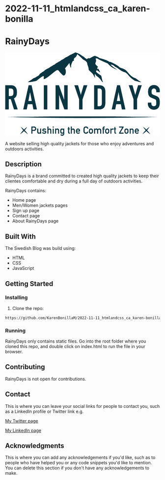 # 2022-11-11_htmlandcss_ca_karen-bonilla

# RainyDays

![image](./images/RainyDays_Logo.png)

A website selling high quality jackets for those who enjoy adventures and outdoors activities.

## Description

RainyDays is a brand committed to created high quality jackets to keep their clientes comfortable and dry during a full day of outdoors activities.

RainyDays contains:

- Home page
- Men/Women jackets pages
- Sign up page
- Contact page
- About RainyDays page

## Built With

The Swedish Blog was build using:

- HTML
- CSS
- JavaScript

## Getting Started

### Installing

1. Clone the repo:

```bash
https://github.com/KarenBonillaM/2022-11-11_htmlandcss_ca_karen-bonilla.git
```

### Running

RainyDays only contains static files.
Go into the root folder where you cloned this repo, and double click on index.html to run the file in your browser.

## Contributing

RainyDays is not open for contributions.

## Contact

This is where you can leave your social links for people to contact you, such as a LinkedIn profile or Twitter link e.g.

[My Twitter page](www.twitter.com)

[My LinkedIn page](www.linkedin.com)

## Acknowledgments

This is where you can add any acknowledgements if you'd like, such as to people who have helped you or any code snippets you'd like to mention. You can delete this section if you don't have any acknowledgements to make.
